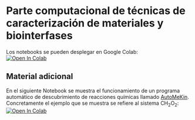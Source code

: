 # Parte computacional de técnicas de caracterización de materiales y biointerfases       
Los notebooks se pueden desplegar en Google Colab:    
[![Open In Colab](https://colab.research.google.com/assets/colab-badge.svg)](https://colab.research.google.com/github/emartineznunez/Master_Quimica/blob/master/Google_colab/google_colab.ipynb)

## Material adicional      
En el siguiente Notebook se muestra el funcionamiento de un programa automático de descubrimiento de reacciones químicas llamado [AutoMeKin](https://github.com/emartineznunez/AutoMeKin). Concretamente el ejemplo que se muestra se refiere al sistema CH<sub>2</sub>O<sub>2</sub>:     
[![Open In Colab](https://colab.research.google.com/assets/colab-badge.svg)](https://colab.research.google.com/github/emartineznunez/AutoMeKin/blob/main/notebooks/AutoMeKin.ipynb)

